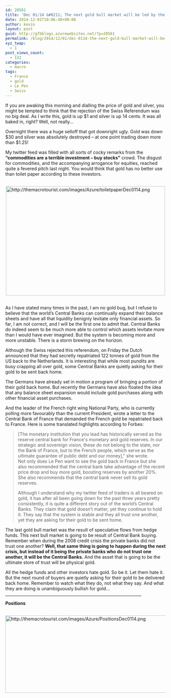 ```yaml
---
id: 20561
title: 'Dec 01/14 &#8211; The next gold bull market will be led by the Central Banks'
date: 2014-12-01T10:06:40+00:00
author: kevin
layout: post
guid: http://gfbblogs.azurewebsites.net/?p=20561
permalink: /blog/2014/12/01/dec-0114-the-next-gold-bull-market-will-be-led-by-the-central-banks/
xyz_twap:
  - 1
post_views_count:
  - 132
categories:
  - macro
tags:
  - France
  - gold
  - Le Pen
  - Swiss
---
```

If you are awaking this morning and dialling the price of gold and silver, you might be tempted to think that the rejection of the Swiss Referendum was no big deal. As I write this, gold is up $1 and silver is up 14 cents. It was all baked in, right? Well, not really&#8230;

Overnight there was a huge selloff that got downright ugly. Gold was down $30 and silver was absolutely destroyed &#8211; at one point trading down more than $1.25!

My twitter feed was filled with all sorts of cocky remarks from the **&#8220;commodities are a terrible investment &#8211; buy stocks&#8221;** crowd. The disgust for commodities, and the accompanying arrogance for equities, reached quite a fevered pitch last night. You would think that gold has no better use than toilet paper according to these investors.


  <img src="http://themacrotourist.com/images/Azure/toiletpaperDec0114.png" style="margin:30px auto;display:block;" alt="http://themacrotourist.com/images/Azure/toiletpaperDec0114.png" width="500" height="342">

As I have stated many times in the past, I am no gold bug, but I refuse to believe that the world&#8217;s Central Banks can continually expand their balance sheets and have all that liquidity benignly levitate only financial assets. So far, I am not correct, and I will be the first one to admit that. Central Banks do indeed seem to be much more able to control which assets levitate more than I would have ever imagined. But the system is becoming more and more unstable. There is a storm brewing on the horizon.

Although the Swiss rejected this referendum, on Friday the Dutch announced that they had secretly repatriated 122 tonnes of gold from the US back to the Netherlands. It is interesting that while most pundits are busy crapping all over gold, some Central Banks are quietly asking for their gold to be sent back home. 

The Germans have already set in motion a program of bringing a portion of their gold back home. But recently the Germans have also floated the idea that any balance sheet expansion would include gold purchases along with other financial asset purchases. 

And the leader of the French right wing National Party, who is currently polling more favourably than the current President, wrote a letter to the Central Bank of France that demanded the French gold be repatriated back to France. Here is some translated highlights according to Forbes:

> [The monetary institution that you lead has historically served as the reserve central bank for France's monetary and gold reserves. In our strategic and sovereign vision, these do not belong to the state, nor the Bank of France, but to the French people, which serve as the ultimate guarantee of public debt and our money]," she wrote.  
> Not only does Le Pen want to see the gold back in France but she also recommended that the central bank take advantage of the recent price drop and buy more gold, boosting reserves by another 20%. She also recommends that the central bank never sell its gold reserves.</p> 
Although I understand why my twitter feed of traders is all beared on gold, it has after all been going down for the past three years pretty consistently, it is quite a different story out of the world&#8217;s Central Banks. They claim that gold doesn&#8217;t matter, yet they continue to hold it. They say that the system is stable and they all trust one another, yet they are asking for their gold to be sent home. 

The last gold bull market was the result of speculative flows from hedge funds. This next bull market is going to be result of Central Bank buying. Remember when during the 2008 credit crisis the private banks did not trust one another? **Well, that same thing is going to happen during the next crisis, but instead of it being the private banks who do not trust one another, it will be the Central Banks.** And the asset that is going to be the ultimate store of trust will be physical gold. 

All the hedge funds and other investors hate gold. So be it. Let them hate it. But the next round of buyers are quietly asking for their gold to be delivered back home. Remember to watch what they do, not what they say. And what they are doing is unambiguously bullish for gold&#8230;

<hr size="3" width="85%" />

**Positions**


  <img src="http://themacrotourist.com/images/Azure/PositionsDec0114.png" style="margin:30px auto;display:block;" alt="http://themacrotourist.com/images/Azure/PositionsDec0114.png" width="600" height="242"></p>